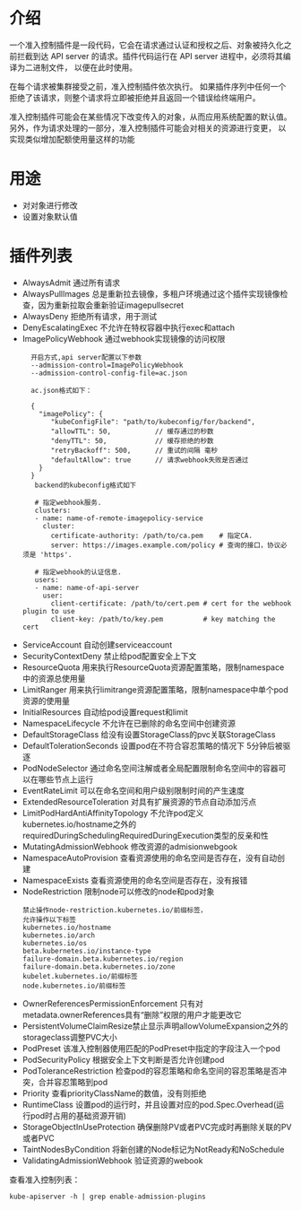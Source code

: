 # 介绍

一个准入控制插件是一段代码，它会在请求通过认证和授权之后、对象被持久化之前拦截到达
API server 的请求。插件代码运行在 API server 进程中，必须将其编译为二进制文件，
以便在此时使用。

在每个请求被集群接受之前，准入控制插件依次执行。
如果插件序列中任何一个拒绝了该请求，则整个请求将立即被拒绝并且返回一个错误给终端用户。

准入控制插件可能会在某些情况下改变传入的对象，从而应用系统配置的默认值。
另外，作为请求处理的一部分，准入控制插件可能会对相关的资源进行变更，
以实现类似增加配额使用量这样的功能


# 用途

- 对对象进行修改
- 设置对象默认值

# 插件列表

- AlwaysAdmit 通过所有请求
- AlwaysPullImages 总是重新拉去镜像，多租户环境通过这个插件实现镜像检查，因为重新拉取会重新验证imagepullsecret
- AlwaysDeny 拒绝所有请求，用于测试
- DenyEscalatingExec 不允许在特权容器中执行exec和attach
- ImagePolicyWebhook 通过webhook实现镜像的访问权限
  ```
    开启方式,api server配置以下参数
    --admission-control=ImagePolicyWebhook
    --admission-control-config-file=ac.json
  
    ac.json格式如下：
  
    {
      "imagePolicy": {
         "kubeConfigFile": "path/to/kubeconfig/for/backend",
         "allowTTL": 50,           // 缓存通过的秒数
         "denyTTL": 50,            // 缓存拒绝的秒数
         "retryBackoff": 500,      // 重试的间隔 毫秒
         "defaultAllow": true      // 请求webhook失败是否通过
      }
    }
     backend的kubeconfig格式如下
  
     # 指定webhook服务.
     clusters:
     - name: name-of-remote-imagepolicy-service
       cluster:
         certificate-authority: /path/to/ca.pem    # 指定CA.
         server: https://images.example.com/policy # 查询的接口，协议必须是 'https'.
     
     # 指定webhook的认证信息.
     users:
     - name: name-of-api-server
       user:
         client-certificate: /path/to/cert.pem # cert for the webhook plugin to use
         client-key: /path/to/key.pem          # key matching the cert
  ```
- ServiceAccount 自动创建serviceaccount
- SecurityContextDeny 禁止给pod配置安全上下文
- ResourceQuota 用来执行ResourceQuota资源配置策略，限制namespace中的资源总使用量
- LimitRanger 用来执行limitrange资源配置策略，限制namespace中单个pod资源的使用量
- InitialResources 自动给pod设置request和limit
- NamespaceLifecycle 不允许在已删除的命名空间中创建资源
- DefaultStorageClass 给没有设置StorageClass的pvc关联StorageClass
- DefaultTolerationSeconds 设置pod在不符合容忍策略的情况下 5分钟后被驱逐
- PodNodeSelector 通过命名空间注解或者全局配置限制命名空间中的容器可以在哪些节点上运行
- EventRateLimit  可以在命名空间和用户级别限制时间的产生速度
- ExtendedResourceToleration 对具有扩展资源的节点自动添加污点
- LimitPodHardAntiAffinityTopology 不允许pod定义kubernetes.io/hostname之外的requiredDuringSchedulingRequiredDuringExecution类型的反亲和性
- MutatingAdmissionWebhook 修改资源的admisionwebgook
- NamespaceAutoProvision 查看资源使用的命名空间是否存在，没有自动创建
- NamespaceExists 查看资源使用的命名空间是否存在，没有报错
- NodeRestriction 限制node可以修改的node和pod对象
  ```
  禁止操作node-restriction.kubernetes.io/前缀标签，
  允许操作以下标签
  kubernetes.io/hostname
  kubernetes.io/arch
  kubernetes.io/os
  beta.kubernetes.io/instance-type
  failure-domain.beta.kubernetes.io/region
  failure-domain.beta.kubernetes.io/zone
  kubelet.kubernetes.io/前缀标签
  node.kubernetes.io/前缀标签
  ```
- OwnerReferencesPermissionEnforcement 只有对metadata.ownerReferences具有“删除”权限的用户才能更改它
- PersistentVolumeClaimResize禁止显示声明allowVolumeExpansion之外的storageclass调整PVC大小
- PodPreset 该准入控制器使用匹配的PodPreset中指定的字段注入一个pod
- PodSecurityPolicy 根据安全上下文判断是否允许创建pod
- PodToleranceRestriction 检查pod的容忍策略和命名空间的容忍策略是否冲突，合并容忍策略到pod
- Priority 查看priorityClassName的数值，没有则拒绝
- RuntimeClass 设置pod的运行时，并且设置对应的pod.Spec.Overhead(运行pod时占用的基础资源开销)
- StorageObjectInUseProtection 确保删除PV或者PVC完成时再删除关联的PV或者PVC
- TaintNodesByCondition  将新创建的Node标记为NotReady和NoSchedule
- ValidatingAdmissionWebhook 验证资源的webook


查看准入控制列表：

```
kube-apiserver -h | grep enable-admission-plugins
```